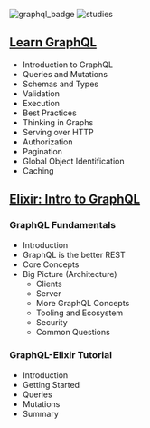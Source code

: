 ![graphql_badge](https://img.shields.io/badge/graphql-CE2C95.svg?style=for-the-badge&logo=graphql&logoColor=white)
![studies](https://img.shields.io/badge/studies-FFFFFF.svg?style=for-the-badge&logo=bookstack&logoColor=CE2C95)

## [Learn GraphQL](https://graphql.org/learn/)

- Introduction to GraphQL
- Queries and Mutations
- Schemas and Types
- Validation
- Execution
- Best Practices
- Thinking in Graphs
- Serving over HTTP
- Authorization
- Pagination
- Global Object Identification
- Caching

## [Elixir: Intro to GraphQL](https://www.howtographql.com/graphql-elixir/0-introduction/)

### GraphQL Fundamentals

- Introduction
- GraphQL is the better REST
- Core Concepts
- Big Picture (Architecture)
  - Clients
  - Server
  - More GraphQL Concepts
  - Tooling and Ecosystem
  - Security
  - Common Questions

### GraphQL-Elixir Tutorial

- Introduction
- Getting Started
- Queries
- Mutations
- Summary

